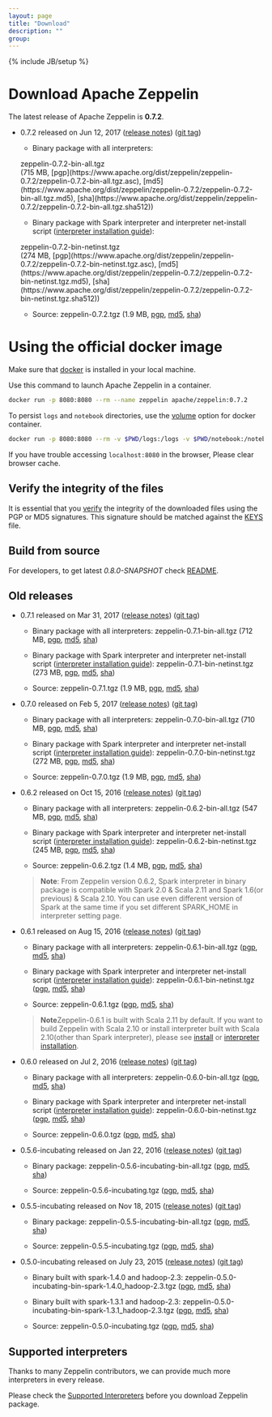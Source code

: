 ```yaml
---
layout: page
title: "Download"
description: ""
group:
---
```

<!--
Licensed under the Apache License, Version 2.0 (the "License");
you may not use this file except in compliance with the License.
You may obtain a copy of the License at

http://www.apache.org/licenses/LICENSE-2.0

Unless required by applicable law or agreed to in writing, software
distributed under the License is distributed on an "AS IS" BASIS,
WITHOUT WARRANTIES OR CONDITIONS OF ANY KIND, either express or implied.
See the License for the specific language governing permissions and
limitations under the License.
-->
{% include JB/setup %}

# Download Apache Zeppelin

The latest release of Apache Zeppelin is **0.7.2**.

  - 0.7.2 released on Jun 12, 2017 ([release notes](./releases/zeppelin-release-0.7.2.html)) ([git tag](https://git-wip-us.apache.org/repos/asf?p=zeppelin.git;h=refs/tags/v0.7.2))

    * Binary package with all interpreters:
    <p><div class="btn btn-md btn-primary" onclick="ga('send', 'event', 'download', 'zeppelin-bin-all', '0.7.2'); window.location.href='http://www.apache.org/dyn/closer.cgi/zeppelin/zeppelin-0.7.2/zeppelin-0.7.2-bin-all.tgz'">zeppelin-0.7.2-bin-all.tgz</div> (715 MB,
    [pgp](https://www.apache.org/dist/zeppelin/zeppelin-0.7.2/zeppelin-0.7.2-bin-all.tgz.asc),
    [md5](https://www.apache.org/dist/zeppelin/zeppelin-0.7.2/zeppelin-0.7.2-bin-all.tgz.md5),
    [sha](https://www.apache.org/dist/zeppelin/zeppelin-0.7.2/zeppelin-0.7.2-bin-all.tgz.sha512))</p>

    * Binary package with Spark interpreter and interpreter net-install script ([interpreter installation guide](../../docs/0.7.2/manual/interpreterinstallation.html)):
    <p><div class="btn btn-md btn-primary" onclick="ga('send', 'event', 'download', 'zeppelin-bin-netinst', '0.7.2'); window.location.href='http://www.apache.org/dyn/closer.cgi/zeppelin/zeppelin-0.7.2/zeppelin-0.7.2-bin-netinst.tgz'">zeppelin-0.7.2-bin-netinst.tgz</div> (274 MB,
    [pgp](https://www.apache.org/dist/zeppelin/zeppelin-0.7.2/zeppelin-0.7.2-bin-netinst.tgz.asc),
    [md5](https://www.apache.org/dist/zeppelin/zeppelin-0.7.2/zeppelin-0.7.2-bin-netinst.tgz.md5),
    [sha](https://www.apache.org/dist/zeppelin/zeppelin-0.7.2/zeppelin-0.7.2-bin-netinst.tgz.sha512))</p>

    * Source:
    <a style="cursor:pointer" onclick="ga('send', 'event', 'download', 'zeppelin-src', '0.7.2'); window.location.href='http://www.apache.org/dyn/closer.cgi/zeppelin/zeppelin-0.7.2/zeppelin-0.7.2.tgz'">zeppelin-0.7.2.tgz</a> (1.9 MB,
    [pgp](https://www.apache.org/dist/zeppelin/zeppelin-0.7.2/zeppelin-0.7.2.tgz.asc),
    [md5](https://www.apache.org/dist/zeppelin/zeppelin-0.7.2/zeppelin-0.7.2.tgz.md5),
    [sha](https://www.apache.org/dist/zeppelin/zeppelin-0.7.2/zeppelin-0.7.2.tgz.sha512))

# Using the official docker image 

Make sure that [docker](https://www.docker.com/community-edition) is installed in your local machine.  

Use this command to launch Apache Zeppelin in a container. 

```bash
docker run -p 8080:8080 --rm --name zeppelin apache/zeppelin:0.7.2
```

To persist `logs` and `notebook` directories, use the [volume](https://docs.docker.com/engine/reference/commandline/run/#mount-volume--v-read-only) option for docker container.

```bash
docker run -p 8080:8080 --rm -v $PWD/logs:/logs -v $PWD/notebook:/notebook -e ZEPPELIN_LOG_DIR='/logs' -e ZEPPELIN_NOTEBOOK_DIR='/notebook' --name zeppelin apache/zeppelin:0.7.2
```

If you have trouble accessing `localhost:8080` in the browser, Please clear browser cache.

## Verify the integrity of the files

It is essential that you [verify](https://www.apache.org/info/verification.html) the integrity of the downloaded files using the PGP or MD5 signatures. This signature should be matched against the [KEYS](https://www.apache.org/dist/zeppelin/KEYS) file.



## Build from source

For developers, to get latest *0.8.0-SNAPSHOT* check [README](https://github.com/apache/zeppelin/blob/master/README.md).



## Old releases

  - 0.7.1 released on Mar 31, 2017 ([release notes](./releases/zeppelin-release-0.7.1.html)) ([git tag](https://git-wip-us.apache.org/repos/asf?p=zeppelin.git;h=refs/tags/v0.7.1))

    * Binary package with all interpreters:
    <a style="cursor:pointer" onclick="ga('send', 'event', 'download', 'zeppelin-bin-all', '0.7.1'); window.location.href='http://archive.apache.org/dist/zeppelin/zeppelin-0.7.1/zeppelin-0.7.1-bin-all.tgz'">zeppelin-0.7.1-bin-all.tgz</a> (712 MB,
    [pgp](https://archive.apache.org/dist/zeppelin/zeppelin-0.7.1/zeppelin-0.7.1-bin-all.tgz.asc),
    [md5](https://archive.apache.org/dist/zeppelin/zeppelin-0.7.1/zeppelin-0.7.1-bin-all.tgz.md5),
    [sha](https://archive.apache.org/dist/zeppelin/zeppelin-0.7.1/zeppelin-0.7.1-bin-all.tgz.sha512))

    * Binary package with Spark interpreter and interpreter net-install script ([interpreter installation guide](../../docs/0.7.1/manual/interpreterinstallation.html)):
    <a style="cursor:pointer" onclick="ga('send', 'event', 'download', 'zeppelin-bin-netinst', '0.7.1'); window.location.href='http://www.apache.org/dyn/closer.cgi/zeppelin/zeppelin-0.7.1/zeppelin-0.7.1-bin-netinst.tgz'">zeppelin-0.7.1-bin-netinst.tgz</a> (273 MB,
    [pgp](https://www.apache.org/dist/zeppelin/zeppelin-0.7.1/zeppelin-0.7.1-bin-netinst.tgz.asc),
    [md5](https://www.apache.org/dist/zeppelin/zeppelin-0.7.1/zeppelin-0.7.1-bin-netinst.tgz.md5),
    [sha](https://www.apache.org/dist/zeppelin/zeppelin-0.7.1/zeppelin-0.7.1-bin-netinst.tgz.sha512))

    * Source:
    <a style="cursor:pointer" onclick="ga('send', 'event', 'download', 'zeppelin-src', '0.7.1'); window.location.href='http://www.apache.org/dyn/closer.cgi/zeppelin/zeppelin-0.7.1/zeppelin-0.7.1.tgz'">zeppelin-0.7.1.tgz</a> (1.9 MB,
    [pgp](https://www.apache.org/dist/zeppelin/zeppelin-0.7.1/zeppelin-0.7.1.tgz.asc),
    [md5](https://www.apache.org/dist/zeppelin/zeppelin-0.7.1/zeppelin-0.7.1.tgz.md5),
    [sha](https://www.apache.org/dist/zeppelin/zeppelin-0.7.1/zeppelin-0.7.1.tgz.sha512))
  <p />

  - 0.7.0 released on Feb 5, 2017 ([release notes](./releases/zeppelin-release-0.7.0.html)) ([git tag](https://git-wip-us.apache.org/repos/asf?p=zeppelin.git;h=refs/tags/v0.7.0))

    * Binary package with all interpreters:
    <a style="cursor:pointer" onclick="ga('send', 'event', 'download', 'zeppelin-bin-all', '0.7.0'); window.location.href='http://archive.apache.org/dist/zeppelin/zeppelin-0.7.0/zeppelin-0.7.0-bin-all.tgz'">zeppelin-0.7.0-bin-all.tgz</a> (710 MB,
    [pgp](https://archive.apache.org/dist/zeppelin/zeppelin-0.7.0/zeppelin-0.7.0-bin-all.tgz.asc),
    [md5](https://archive.apache.org/dist/zeppelin/zeppelin-0.7.0/zeppelin-0.7.0-bin-all.tgz.md5),
    [sha](https://archive.apache.org/dist/zeppelin/zeppelin-0.7.0/zeppelin-0.7.0-bin-all.tgz.sha512))

    * Binary package with Spark interpreter and interpreter net-install script ([interpreter installation guide](../../docs/0.7.0/manual/interpreterinstallation.html)):
    <a style="cursor:pointer" onclick="ga('send', 'event', 'download', 'zeppelin-bin-netinst', '0.7.0'); window.location.href='http://www.apache.org/dyn/closer.cgi/zeppelin/zeppelin-0.7.0/zeppelin-0.7.0-bin-netinst.tgz'">zeppelin-0.7.0-bin-netinst.tgz</a> (272 MB,
    [pgp](https://www.apache.org/dist/zeppelin/zeppelin-0.7.0/zeppelin-0.7.0-bin-netinst.tgz.asc),
    [md5](https://www.apache.org/dist/zeppelin/zeppelin-0.7.0/zeppelin-0.7.0-bin-netinst.tgz.md5),
    [sha](https://www.apache.org/dist/zeppelin/zeppelin-0.7.0/zeppelin-0.7.0-bin-netinst.tgz.sha512))

    * Source:
    <a style="cursor:pointer" onclick="ga('send', 'event', 'download', 'zeppelin-src', '0.7.0'); window.location.href='http://www.apache.org/dyn/closer.cgi/zeppelin/zeppelin-0.7.0/zeppelin-0.7.0.tgz'">zeppelin-0.7.0.tgz</a> (1.9 MB,
    [pgp](https://www.apache.org/dist/zeppelin/zeppelin-0.7.0/zeppelin-0.7.0.tgz.asc),
    [md5](https://www.apache.org/dist/zeppelin/zeppelin-0.7.0/zeppelin-0.7.0.tgz.md5),
    [sha](https://www.apache.org/dist/zeppelin/zeppelin-0.7.0/zeppelin-0.7.0.tgz.sha512))
  <p />

  - 0.6.2 released on Oct 15, 2016 ([release notes](./releases/zeppelin-release-0.6.2.html)) ([git tag](https://git-wip-us.apache.org/repos/asf?p=zeppelin.git;h=refs/tags/v0.6.2))

    * Binary package with all interpreters:
    <a style="cursor:pointer" onclick="ga('send', 'event', 'download', 'zeppelin-bin-all', '0.6.2'); window.location.href='http://archive.apache.org/dist/zeppelin/zeppelin-0.6.2/zeppelin-0.6.2-bin-all.tgz'">zeppelin-0.6.2-bin-all.tgz</a> (547 MB,
    [pgp](https://archive.apache.org/dist/zeppelin/zeppelin-0.6.2/zeppelin-0.6.2-bin-all.tgz.asc),
    [md5](https://archive.apache.org/dist/zeppelin/zeppelin-0.6.2/zeppelin-0.6.2-bin-all.tgz.md5),
    [sha](https://archive.apache.org/dist/zeppelin/zeppelin-0.6.2/zeppelin-0.6.2-bin-all.tgz.sha512))

    * Binary package with Spark interpreter and interpreter net-install script ([interpreter installation guide](../../docs/0.6.2/manual/interpreterinstallation.html)):
    <a style="cursor:pointer" onclick="ga('send', 'event', 'download', 'zeppelin-bin-netinst', '0.6.2'); window.location.href='http://archive.apache.org/dist/zeppelin/zeppelin-0.6.2/zeppelin-0.6.2-bin-netinst.tgz'">zeppelin-0.6.2-bin-netinst.tgz</a> (245 MB,
    [pgp](https://archive.apache.org/dist/zeppelin/zeppelin-0.6.2/zeppelin-0.6.2-bin-netinst.tgz.asc),
    [md5](https://archive.apache.org/dist/zeppelin/zeppelin-0.6.2/zeppelin-0.6.2-bin-netinst.tgz.md5),
    [sha](https://archive.apache.org/dist/zeppelin/zeppelin-0.6.2/zeppelin-0.6.2-bin-netinst.tgz.sha512))

    * Source:
    <a style="cursor:pointer" onclick="ga('send', 'event', 'download', 'zeppelin-src', '0.6.2'); window.location.href='http://archive.apache.org/dist/zeppelin/zeppelin-0.6.2/zeppelin-0.6.2.tgz'">zeppelin-0.6.2.tgz</a> (1.4 MB,
    [pgp](https://archive.apache.org/dist/zeppelin/zeppelin-0.6.2/zeppelin-0.6.2.tgz.asc),
    [md5](https://archive.apache.org/dist/zeppelin/zeppelin-0.6.2/zeppelin-0.6.2.tgz.md5),
    [sha](https://archive.apache.org/dist/zeppelin/zeppelin-0.6.2/zeppelin-0.6.2.tgz.sha512))

    <blockquote style="margin-top: 10px;">
      <p><strong>Note</strong>: From Zeppelin version 0.6.2, Spark interpreter in binary package is compatible with Spark 2.0 & Scala 2.11 and Spark 1.6(or previous) & Scala 2.10. You can use even different version of Spark at the same time if you set different SPARK_HOME in interpreter setting page.</p>
    </blockquote>
  <p />

  - 0.6.1 released on Aug 15, 2016 ([release notes](./releases/zeppelin-release-0.6.1.html)) ([git tag](https://git-wip-us.apache.org/repos/asf?p=zeppelin.git;h=refs/tags/v0.6.1))

    * Binary package with all interpreters:
    <a style="cursor:pointer" onclick="ga('send', 'event', 'download', 'zeppelin-bin-all', '0.6.1'); window.location.href='http://archive.apache.org/dist/zeppelin/zeppelin-0.6.1/zeppelin-0.6.1-bin-all.tgz'">zeppelin-0.6.1-bin-all.tgz</a>
    ([pgp](https://archive.apache.org/dist/zeppelin/zeppelin-0.6.1/zeppelin-0.6.1-bin-all.tgz.asc),
     [md5](https://archive.apache.org/dist/zeppelin/zeppelin-0.6.1/zeppelin-0.6.1-bin-all.tgz.md5),
     [sha](https://archive.apache.org/dist/zeppelin/zeppelin-0.6.1/zeppelin-0.6.1-bin-all.tgz.sha512))

    * Binary package with Spark interpreter and interpreter net-install script ([interpreter installation guide](../../docs/0.6.1/manual/interpreterinstallation.html)):
    <a style="cursor:pointer" onclick="ga('send', 'event', 'download', 'zeppelin-bin-netinst', '0.6.1'); window.location.href='http://archive.apache.org/dist/zeppelin/zeppelin-0.6.1/zeppelin-0.6.1-bin-netinst.tgz'">zeppelin-0.6.1-bin-netinst.tgz</a>
    ([pgp](https://archive.apache.org/dist/zeppelin/zeppelin-0.6.1/zeppelin-0.6.1-bin-netinst.tgz.asc),
     [md5](https://archive.apache.org/dist/zeppelin/zeppelin-0.6.1/zeppelin-0.6.1-bin-netinst.tgz.md5),
     [sha](https://archive.apache.org/dist/zeppelin/zeppelin-0.6.1/zeppelin-0.6.1-bin-netinst.tgz.sha512))

    * Source:
    <a style="cursor:pointer" onclick="ga('send', 'event', 'download', 'zeppelin-src', '0.6.1'); window.location.href='http://archive.apache.org/dist/zeppelin/zeppelin-0.6.1/zeppelin-0.6.1.tgz'">zeppelin-0.6.1.tgz</a>
    ([pgp](https://archive.apache.org/dist/zeppelin/zeppelin-0.6.1/zeppelin-0.6.1.tgz.asc),
     [md5](https://archive.apache.org/dist/zeppelin/zeppelin-0.6.1/zeppelin-0.6.1.tgz.md5),
     [sha](https://archive.apache.org/dist/zeppelin/zeppelin-0.6.1/zeppelin-0.6.1.tgz.sha512))

    <blockquote style="margin-top: 10px;">
      <p><strong>Note</strong>Zeppelin-0.6.1 is built with Scala 2.11 by default. If you want to build Zeppelin with Scala 2.10 or install interpreter built with Scala 2.10(other than Spark interpreter), please see <a href='../../docs/0.6.1/install/install.html#2-build-source-with-options' target='_blank'>install</a> or <a href='../../docs/0.6.1/manual/interpreterinstallation.html#install-interpreter-built-with-scala-210' target='_blank'>interpreter installation</a>.</p>
    </blockquote>
<p />

  - 0.6.0 released on Jul 2, 2016 ([release notes](./releases/zeppelin-release-0.6.0.html)) ([git tag](https://git-wip-us.apache.org/repos/asf?p=zeppelin.git;h=refs/tags/v0.6.0))

    * Binary package with all interpreters:
    <a style="cursor:pointer" onclick="ga('send', 'event', 'download', 'zeppelin-bin-all', '0.6.0'); window.location.href='http://archive.apache.org/dist/zeppelin/zeppelin-0.6.0/zeppelin-0.6.0-bin-all.tgz'">zeppelin-0.6.0-bin-all.tgz</a>
    ([pgp](https://archive.apache.org/dist/zeppelin/zeppelin-0.6.0/zeppelin-0.6.0-bin-all.tgz.asc),
     [md5](https://archive.apache.org/dist/zeppelin/zeppelin-0.6.0/zeppelin-0.6.0-bin-all.tgz.md5),
     [sha](https://archive.apache.org/dist/zeppelin/zeppelin-0.6.0/zeppelin-0.6.0-bin-all.tgz.sha512))

    * Binary package with Spark interpreter and interpreter net-install script ([interpreter installation guide](../../docs/0.6.0/manual/interpreterinstallation.html)):
    <a style="cursor:pointer" onclick="ga('send', 'event', 'download', 'zeppelin-bin-netinst', '0.6.0'); window.location.href='http://archive.apache.org/dist/zeppelin/zeppelin-0.6.0/zeppelin-0.6.0-bin-netinst.tgz'">zeppelin-0.6.0-bin-netinst.tgz</a>
    ([pgp](https://archive.apache.org/dist/zeppelin/zeppelin-0.6.0/zeppelin-0.6.0-bin-netinst.tgz.asc),
     [md5](https://archive.apache.org/dist/zeppelin/zeppelin-0.6.0/zeppelin-0.6.0-bin-netinst.tgz.md5),
     [sha](https://archive.apache.org/dist/zeppelin/zeppelin-0.6.0/zeppelin-0.6.0-bin-netinst.tgz.sha512))

    * Source:
    <a style="cursor:pointer" onclick="ga('send', 'event', 'download', 'zeppelin-src', '0.6.0'); window.location.href='http://archive.apache.org/dist/zeppelin/zeppelin-0.6.0/zeppelin-0.6.0.tgz'">zeppelin-0.6.0.tgz</a>
    ([pgp](https://archive.apache.org/dist/zeppelin/zeppelin-0.6.0/zeppelin-0.6.0.tgz.asc),
     [md5](https://archive.apache.org/dist/zeppelin/zeppelin-0.6.0/zeppelin-0.6.0.tgz.md5),
     [sha](https://archive.apache.org/dist/zeppelin/zeppelin-0.6.0/zeppelin-0.6.0.tgz.sha512))

<p />

  - 0.5.6-incubating released on Jan 22, 2016 ([release notes](./releases/zeppelin-release-0.5.6-incubating.html)) ([git tag](https://git-wip-us.apache.org/repos/asf?p=zeppelin.git;a=tag;h=refs/tags/v0.5.6))

    * Binary package:
    <a style="cursor:pointer" onclick="ga('send', 'event', 'download', 'zeppelin-bin', '0.5.6-incubating'); window.location.href='http://archive.apache.org/dist/incubator/zeppelin/0.5.6-incubating/zeppelin-0.5.6-incubating-bin-all.tgz'">zeppelin-0.5.6-incubating-bin-all.tgz</a>
    ([pgp](http://archive.apache.org/dist/incubator/zeppelin/0.5.6-incubating/zeppelin-0.5.6-incubating-bin-all.tgz.asc),
     [md5](http://archive.apache.org/dist/incubator/zeppelin/0.5.6-incubating/zeppelin-0.5.6-incubating-bin-all.tgz.md5),
     [sha](http://archive.apache.org/dist/incubator/zeppelin/0.5.6-incubating/zeppelin-0.5.6-incubating-bin-all.tgz.sha512))

    * Source:
    <a style="cursor:pointer" onclick="ga('send', 'event', 'download', 'zeppelin-src', '0.5.6-incubating'); window.location.href='http://archive.apache.org/dist/incubator/zeppelin/0.5.6-incubating/zeppelin-0.5.6-incubating.tgz'">zeppelin-0.5.6-incubating.tgz</a>
    ([pgp](http://archive.apache.org/dist/incubator/zeppelin/0.5.6-incubating/zeppelin-0.5.6-incubating.tgz.asc),
     [md5](http://archive.apache.org/dist/incubator/zeppelin/0.5.6-incubating/zeppelin-0.5.6-incubating.tgz.md5),
     [sha](http://archive.apache.org/dist/incubator/zeppelin/0.5.6-incubating/zeppelin-0.5.6-incubating.tgz.sha512))

<p />

  - 0.5.5-incubating released on Nov 18, 2015 ([release notes](./releases/zeppelin-release-0.5.5-incubating.html)) ([git tag](https://git-wip-us.apache.org/repos/asf?p=zeppelin.git;a=tag;h=refs/tags/v0.5.5))

    * Binary package:
    <a style="cursor:pointer" onclick="ga('send', 'event', 'download', 'zeppelin-bin', '0.5.5-incubating'); window.location.href='http://archive.apache.org/dist/incubator/zeppelin/0.5.5-incubating/zeppelin-0.5.5-incubating-bin-all.tgz'">zeppelin-0.5.5-incubating-bin-all.tgz</a>
    ([pgp](http://archive.apache.org/dist/incubator/zeppelin/0.5.5-incubating/zeppelin-0.5.5-incubating-bin-all.tgz.asc),
     [md5](http://archive.apache.org/dist/incubator/zeppelin/0.5.5-incubating/zeppelin-0.5.5-incubating-bin-all.tgz.md5),
     [sha](http://archive.apache.org/dist/incubator/zeppelin/0.5.5-incubating/zeppelin-0.5.5-incubating-bin-all.tgz.sha512))

    * Source:
    <a style="cursor:pointer" onclick="ga('send', 'event', 'download', 'zeppelin-src', '0.5.5-incubating'); window.location.href='http://archive.apache.org/dist/incubator/zeppelin/0.5.5-incubating/zeppelin-0.5.5-incubating.tgz'">zeppelin-0.5.5-incubating.tgz</a>
    ([pgp](http://archive.apache.org/dist/incubator/zeppelin/0.5.5-incubating/zeppelin-0.5.5-incubating.tgz.asc),
     [md5](http://archive.apache.org/dist/incubator/zeppelin/0.5.5-incubating/zeppelin-0.5.5-incubating.tgz.md5),
     [sha](http://archive.apache.org/dist/incubator/zeppelin/0.5.5-incubating/zeppelin-0.5.5-incubating.tgz.sha512))

<p />

  - 0.5.0-incubating released on July 23, 2015 ([release notes](./releases/zeppelin-release-0.5.0-incubating.html)) ([git tag](https://git-wip-us.apache.org/repos/asf?p=zeppelin.git;a=tag;h=refs/tags/v0.5.0))

    * Binary built with spark-1.4.0 and hadoop-2.3:
    <a style="cursor:pointer" onclick="ga('send', 'event', 'download', 'zeppelin-bin', '0.5.0-incubating'); window.location.href='http://archive.apache.org/dist/incubator/zeppelin/0.5.0-incubating/zeppelin-0.5.0-incubating-bin-spark-1.4.0_hadoop-2.3.tgz'">zeppelin-0.5.0-incubating-bin-spark-1.4.0_hadoop-2.3.tgz</a>
    ([pgp](http://archive.apache.org/dist/incubator/zeppelin/0.5.0-incubating/zeppelin-0.5.0-incubating-bin-spark-1.4.0_hadoop-2.3.tgz.asc),
     [md5](http://archive.apache.org/dist/incubator/zeppelin/0.5.0-incubating/zeppelin-0.5.0-incubating-bin-spark-1.4.0_hadoop-2.3.tgz.md5),
     [sha](http://archive.apache.org/dist/incubator/zeppelin/0.5.0-incubating/zeppelin-0.5.0-incubating-bin-spark-1.4.0_hadoop-2.3.tgz.sha))

    * Binary built with spark-1.3.1 and hadoop-2.3:
    <a style="cursor:pointer" onclick="ga('send', 'event', 'download', 'zeppelin-bin', '0.5.0-incubating'); window.location.href='http://archive.apache.org/dist/incubator/zeppelin/0.5.0-incubating/zeppelin-0.5.0-incubating-bin-spark-1.3.1_hadoop-2.3.tgz'">zeppelin-0.5.0-incubating-bin-spark-1.3.1_hadoop-2.3.tgz</a>
    ([pgp](http://archive.apache.org/dist/incubator/zeppelin/0.5.0-incubating/zeppelin-0.5.0-incubating-bin-spark-1.3.1_hadoop-2.3.tgz.asc),
     [md5](http://archive.apache.org/dist/incubator/zeppelin/0.5.0-incubating/zeppelin-0.5.0-incubating-bin-spark-1.3.1_hadoop-2.3.tgz.md5),
     [sha](http://archive.apache.org/dist/incubator/zeppelin/0.5.0-incubating/zeppelin-0.5.0-incubating-bin-spark-1.3.1_hadoop-2.3.tgz.sha))

    * Source:
    <a style="cursor:pointer" onclick="ga('send', 'event', 'download', 'zeppelin-src', '0.5.0-incubating'); window.location.href='http://archive.apache.org/dist/incubator/zeppelin/0.5.0-incubating/zeppelin-0.5.0-incubating.tgz'">zeppelin-0.5.0-incubating.tgz</a>
    ([pgp](http://archive.apache.org/dist/incubator/zeppelin/0.5.0-incubating/zeppelin-0.5.0-incubating.tgz.asc),
     [md5](http://archive.apache.org/dist/incubator/zeppelin/0.5.0-incubating/zeppelin-0.5.0-incubating.tgz.md5),
     [sha](http://archive.apache.org/dist/incubator/zeppelin/0.5.0-incubating/zeppelin-0.5.0-incubating.tgz.sha))

## Supported interpreters

Thanks to many Zeppelin contributors, we can provide much more interpreters in every release.

Please check the [Supported Interpreters](./supported_interpreters.html) before you download Zeppelin package.


<!--
-------------
### Old release

##### Zeppelin-0.3.3 (2014.03.29)

Download <a onclick="ga('send', 'event', 'download', 'zeppelin', '0.3.3');" href="https://s3-ap-northeast-1.amazonaws.com/zeppel.in/zeppelin-0.3.3.tar.gz">zeppelin-0.3.3.tar.gz</a> ([release note](https://zeppelin-project.atlassian.net/secure/ReleaseNote.jspa?projectId=10001&version=10301))


##### Zeppelin-0.3.2 (2014.03.14)

Download <a onclick="ga('send', 'event', 'download', 'zeppelin', '0.3.2');" href="https://s3-ap-northeast-1.amazonaws.com/zeppel.in/zeppelin-0.3.2.tar.gz">zeppelin-0.3.2.tar.gz</a> ([release note](https://zeppelin-project.atlassian.net/secure/ReleaseNote.jspa?projectId=10001&version=10300))

##### Zeppelin-0.3.1 (2014.03.06)

Download <a onclick="ga('send', 'event', 'download', 'zeppelin', '0.3.1');" href="https://s3-ap-northeast-1.amazonaws.com/zeppel.in/zeppelin-0.3.1.tar.gz">zeppelin-0.3.1.tar.gz</a> ([release note](https://zeppelin-project.atlassian.net/secure/ReleaseNote.jspa?projectId=10001&version=10201))

##### Zeppelin-0.3.0 (2014.02.07)

Download <a onclick="ga('send', 'event', 'download', 'zeppelin', '0.3.0');" href="https://s3-ap-northeast-1.amazonaws.com/zeppel.in/zeppelin-0.3.0.tar.gz">zeppelin-0.3.0.tar.gz</a>, ([release note](https://zeppelin-project.atlassian.net/secure/ReleaseNote.jspa?projectId=10001&version=10200))

##### Zeppelin-0.2.0 (2014.01.22)

Download Download <a onclick="ga('send', 'event', 'download', 'zeppelin', '0.2.0');" href="https://s3-ap-northeast-1.amazonaws.com/zeppel.in/zeppelin-0.2.0.tar.gz">zeppelin-0.2.0.tar.gz</a>, ([release note](https://zeppelin-project.atlassian.net/secure/ReleaseNote.jspa?projectId=10001&version=10001))

-->
